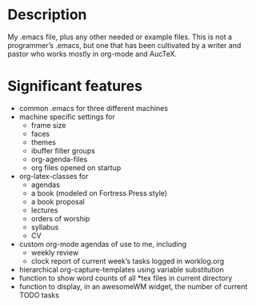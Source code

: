 # Description

My .emacs file, plus any other needed or example files. This is not a programmer&rsquo;s .emacs, but one that has been cultivated by a writer and pastor who works mostly in org-mode and AucTeX.

# Significant features

-   common .emacs for three different machines
-   machine specific settings for
    -   frame size
    -   faces
    -   themes
    -   ibuffer filter groups
    -   org-agenda-files
    -   org files opened on startup
-   org-latex-classes for
    -   agendas
    -   a book (modeled on Fortress Press style)
    -   a book proposal
    -   lectures
    -   orders of worship
    -   syllabus
    -   CV
-   custom org-mode agendas of use to me, including
    -   weekly review
    -   clock report of current week&rsquo;s tasks logged in worklog.org
-   hierarchical org-capture-templates using variable substitution
-   function to show word counts of all \*tex files in current directory
-   function to display, in an awesomeWM widget, the number of current TODO tasks